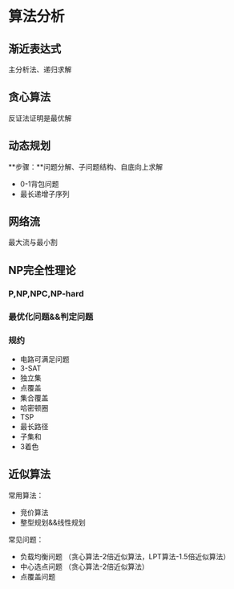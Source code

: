 # 算法分析

## 渐近表达式

主分析法、递归求解

## 贪心算法

反证法证明是最优解

## 动态规划

**步骤：**问题分解、子问题结构、自底向上求解

- 0-1背包问题
- 最长递增子序列

## 网络流

最大流与最小割

## NP完全性理论

### P,NP,NPC,NP-hard

### 最优化问题&&判定问题

### 规约

- 电路可满足问题
- 3-SAT
- 独立集
- 点覆盖
- 集合覆盖
- 哈密顿圈
- TSP
- 最长路径
- 子集和
- 3着色

## 近似算法

常用算法：

- 竞价算法
- 整型规划&&线性规划

常见问题：

- 负载均衡问题 （贪心算法-2倍近似算法，LPT算法-1.5倍近似算法）
- 中心选点问题 （贪心算法-2倍近似算法）
- 点覆盖问题
